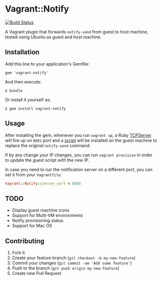 # Vagrant::Notify

[![Build Status](https://travis-ci.org/fgrehm/vagrant-notify.png)](https://travis-ci.org/fgrehm/vagrant-notify)

A Vagrant plugin that forwards `notify-send` from guest to host machine, tested
using Ubuntu as guest and host machine.

## Installation

Add this line to your application's Gemfile:

    gem 'vagrant-notify'

And then execute:

    $ bundle

Or install it yourself as:

    $ gem install vagrant-notify

## Usage

After installing the gem, whenever you run `vagrant up`, a Ruby
[TCPServer](http://www.ruby-doc.org/stdlib-1.9.3/libdoc/socket/rdoc/TCPServer.html)
will fire up on `8081` port and a [script](https://github.com/fgrehm/vagrant-notify/blob/master/files/notify-send.erb)
will be installed on the guest machine to replace the original `notify-send`
command.

If by any change your IP changes, you can run `vagrant provision` in order to
update the guest script with the new IP.

In case you need to run the notification server on a different port, you can set
it from your `Vagrantfile`:

```ruby
Vagrant::Notify::server_port = 8888
```

## TODO

* Display guest machine icons
* Support for Multi-VM environments
* Notify provisioning status
* Support for Mac OS

## Contributing

1. Fork it
2. Create your feature branch (`git checkout -b my-new-feature`)
3. Commit your changes (`git commit -am 'Add some feature'`)
4. Push to the branch (`git push origin my-new-feature`)
5. Create new Pull Request
